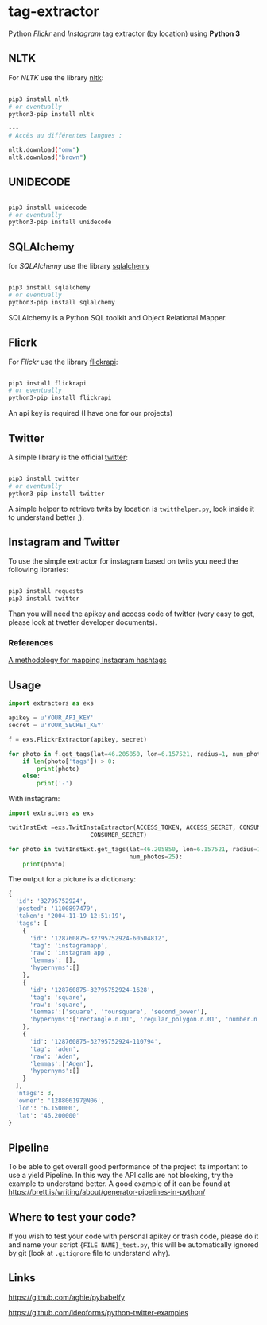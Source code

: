 # tag-extractor
Python *Flickr* and *Instagram* tag extractor (by location) using **Python 3**


## NLTK

For *NLTK* use the library [nltk](http://www.nltk.org/howto/wordnet.html):
```bash

pip3 install nltk
# or eventually
python3-pip install nltk

---
# Accès au différentes langues :

nltk.download("omw")
nltk.download("brown")
```


## UNIDECODE
```bash

pip3 install unidecode
# or eventually
python3-pip install unidecode

```

## SQLAlchemy

for *SQLAlchemy* use the library [sqlalchemy](http://docs.sqlalchemy.org/en/latest/)
```bash

pip3 install sqlalchemy
# or eventually
python3-pip install sqlalchemy


```
SQLAlchemy is a Python SQL toolkit and Object Relational Mapper.


## Flicrk

For *Flickr* use the library [flickrapi](https://stuvel.eu/flickrapi-doc/):
```bash

pip3 install flickrapi
# or eventually
python3-pip install flickrapi

```

An api key is required (I have one for our projects)
## Twitter
A simple library is the official [twitter](https://pypi.python.org/pypi/twitter):
```bash

pip3 install twitter
# or eventually
python3-pip install twitter

```

  A simple helper to retrieve twits by location is ```twitthelper.py```, look inside it to understand better ;).


## Instagram and Twitter

To use the simple extractor for instagram based on twits you need the following libraries:
```bash

pip3 install requests
pip3 install twitter

```

Than you will need the apikey and access code of twitter (very easy to get, please look at twetter developer documents).

### References
[A methodology for mapping Instagram hashtags](http://firstmonday.org/article/view/5563/4195)

## Usage

```python
import extractors as exs

apikey = u'YOUR_API_KEY'
secret = u'YOUR_SECRET_KEY'

f = exs.FlickrExtractor(apikey, secret)

for photo in f.get_tags(lat=46.205850, lon=6.157521, radius=1, num_photos=25):
    if len(photo['tags']) > 0:
        print(photo)
    else:
        print('-')
```

With instagram:

```python
import extractors as exs

twitInstExt =exs.TwitInstaExtractor(ACCESS_TOKEN, ACCESS_SECRET, CONSUMER_KEY,
                       CONSUMER_SECRET)

for photo in twitInstExt.get_tags(lat=46.205850, lon=6.157521, radius=1,
                                  num_photos=25):
    print(photo)
```


The output for a picture is a dictionary:
```python
{
  'id': '32795752924',
  'posted': '1100897479',
  'taken': '2004-11-19 12:51:19',
  'tags': [
    {
      'id': '128760875-32795752924-60504812',
      'tag': 'instagramapp',
      'raw': 'instagram app',
      'lemmas': [],
      'hypernyms':[]
    },
    {
      'id': '128760875-32795752924-1628',
      'tag': 'square',
      'raw': 'square',
      'lemmas':['square', 'foursquare', 'second_power'],
      'hypernyms':['rectangle.n.01', 'regular_polygon.n.01', 'number.n.02']
    },
    {
      'id': '128760875-32795752924-110794',
      'tag': 'aden',
      'raw': 'Aden',
      'lemmas':['Aden'],
      'hypernyms':[]
    }
  ],
  'ntags': 3,
  'owner': '128806197@N06',
  'lon': '6.150000',
  'lat': '46.200000'
}
```


## Pipeline
To be able to get overall good performance of the project its important to use a yield Pipeline.
In this way the API calls are not blocking, try the example to understand better.
A good example of it can be found at https://brett.is/writing/about/generator-pipelines-in-python/

## Where to test your code?

If you wish to test your code with personal apikey or trash code, please do it and name your script ```{FILE NAME}_test.py```, this will be automatically ignored by git (look at ```.gitignore``` file to understand why).

## Links

https://github.com/aghie/pybabelfy

https://github.com/ideoforms/python-twitter-examples
